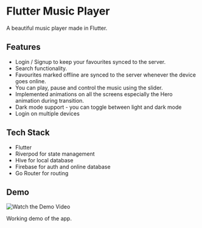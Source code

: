 # Flutter Music Player

A beautiful music player made in Flutter.

## Features

- Login / Signup to keep your favourites synced to the server.
- Search functionality. 
- Favourites marked offline are synced to the server whenever the device goes online.
- You can play, pause and control the music using the slider.
- Implemented animations on all the screens especially the Hero animation during transition.
- Dark mode support - you can toggle between light and dark mode
- Login on multiple devices

## Tech Stack

- Flutter
- Riverpod for state management
- Hive for local database
- Firebase for auth and online database
- Go Router for routing

## Demo

![Watch the Demo Video]([https://drive.google.com/file/d/19hs2N-Wi_uSoFZ2bh_Vxpd86Iw6v6OFV/view?usp=share_link])

Working demo of the app.

